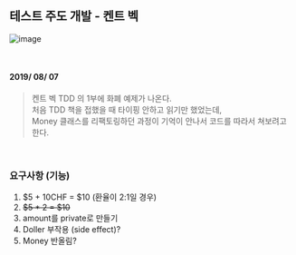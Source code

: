 ## 테스트 주도 개발 - 켄트 벡

![image](https://user-images.githubusercontent.com/25674959/62582146-5d5ee600-b8e6-11e9-9cb1-c2095915a967.png)

&nbsp;
&nbsp;

#### 2019/ 08/ 07
> 켄트 벡 TDD 의 1부에 화폐 예제가 나온다.  
처음 TDD 책을 접했을 때 타이핑 안하고 읽기만 했었는데,  
Money 클래스를 리팩토링하던 과정이 기억이 안나서 코드를 따라서 쳐보려고 한다.

&nbsp;
&nbsp;

### 요구사항 (기능)

1. $5 + 10CHF = $10 (환율이 2:1일 경우)
2. ~~$5 * 2 = $10~~
3. amount를 private로 만들기
4. Doller 부작용 (side effect)?
5. Money 반올림?

